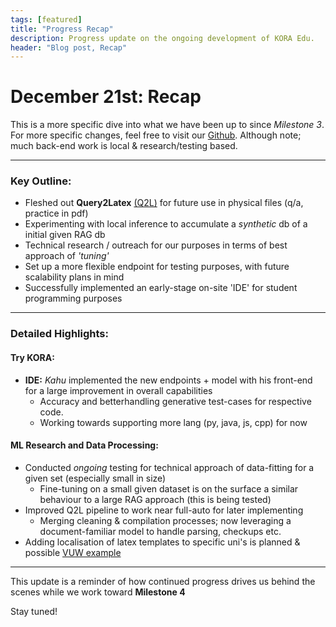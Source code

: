 ```yaml
---
tags: [featured]
title: "Progress Recap" 
description: Progress update on the ongoing development of KORA Edu.
header: "Blog post, Recap"
---
```


# December 21st: Recap

This is a more specific dive into what we have been up to since *Milestone 3*. \
 For more specific changes, feel free to visit our [Github](https://github.com/kora-edu). Although note; much back-end work is local & research/testing based.


---

### Key Outline:
- Fleshed out **Query2Latex** [(Q2L)](https://github.com/kora-edu/q-extractor/tree/main/tex_paper_gen) for future use in physical files (q/a, practice in pdf)
- Experimenting with local inference to accumulate a *synthetic* db of a initial given RAG db
- Technical research / outreach for our purposes in terms of best approach of *'tuning'*
- Set up a more flexible endpoint for testing purposes, with future scalability plans in mind
- Successfully implemented an early-stage on-site 'IDE' for student programming purposes

---

### Detailed Highlights:

#### **Try KORA:**
- **IDE:** *Kahu* implemented the new endpoints + model with his front-end for a large improvement in overall capabilities
	- Accuracy and betterhandling generative test-cases for respective code. 
	- Working towards supporting more lang (py, java, js, cpp) for now   

#### **ML Research and Data Processing:**
- Conducted *ongoing* testing for technical approach of data-fitting for a given set (especially small in size)
	- Fine-tuning on a small given dataset is on the surface a similar behaviour to a large RAG approach (this is being tested)
- Improved Q2L pipeline to work near full-auto for later implementing
	- Merging cleaning & compilation processes; now leveraging a document-familiar model to handle parsing, checkups etc.
- Adding localisation of latex templates to specific uni's is planned & possible [VUW example](https://ecs.wgtn.ac.nz/Main/ProjectTemplates#Exam_Templates)
---

This update is a reminder of how continued progress drives us behind the scenes while we work toward **Milestone 4**

Stay tuned!
